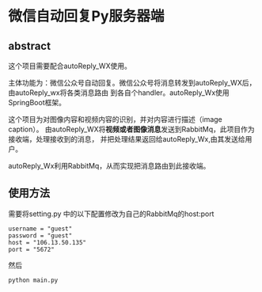 # 微信自动回复Py服务器端

## abstract

这个项目需要配合autoReply_WX使用。

主体功能为：微信公众号自动回复。微信公众号将消息转发到autoReply_WX后，由autoReply_wx将各类消息路由
到各自个handler。autoReply_Wx使用SpringBoot框架。

这个项目为对图像内容和视频内容的识别，并对内容进行描述（image caption）。
由autoReply_WX将**视频或者图像消息**发送到RabbitMq，此项目作为接收端，处理接收到的消息，
并把处理结果返回给autoReply_Wx,由其发送给用户。

autoReply_Wx利用RabbitMq，从而实现把消息路由到此接收端。

## 使用方法


需要将setting.py 中的以下配置修改为自己的RabbitMq的host:port
```
username = "guest"
password = "guest"
host = "106.13.50.135"
port = "5672"
```

然后

```bash
python main.py
```
